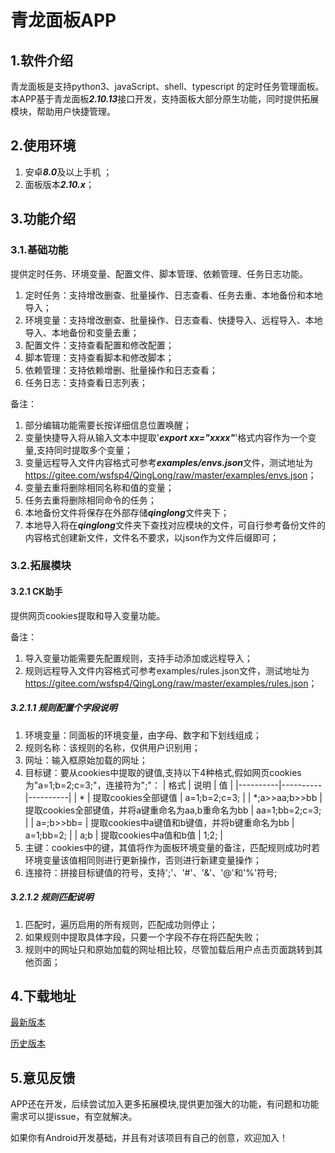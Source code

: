 # 青龙面板APP

## 1.软件介绍

青龙面板是支持python3、javaScript、shell、typescript 的定时任务管理面板。
本APP基于青龙面板***2.10.13***接口开发，支持面板大部分原生功能，同时提供拓展模块，帮助用户快捷管理。

## 2.使用环境

1. 安卓***8.0***及以上手机 ；
2. 面板版本***2.10.x***；

## 3.功能介绍

### 3.1.基础功能

提供定时任务、环境变量、配置文件、脚本管理、依赖管理、任务日志功能。

1. 定时任务：支持增改删查、批量操作、日志查看、任务去重、本地备份和本地导入；
2. 环境变量：支持增改删查、批量操作、日志查看、快捷导入、远程导入、本地导入、本地备份和变量去重；
3. 配置文件：支持查看配置和修改配置；
4. 脚本管理：支持查看脚本和修改脚本；
5. 依赖管理：支持依赖增删、批量操作和日志查看；
6. 任务日志：支持查看日志列表；

备注：
1. 部分编辑功能需要长按详细信息位置唤醒；
2. 变量快捷导入将从输入文本中提取'***export xx="xxxx"***'格式内容作为一个变量,支持同时提取多个变量；
3. 变量远程导入文件内容格式可参考***examples/envs.json***文件，测试地址为<https://gitee.com/wsfsp4/QingLong/raw/master/examples/envs.json>；
4. 变量去重将删除相同名称和值的变量；
5. 任务去重将删除相同命令的任务；
6. 本地备份文件将保存在外部存储***qinglong***文件夹下；
7. 本地导入将在***qinglong***文件夹下查找对应模块的文件，可自行参考备份文件的内容格式创建新文件，文件名不要求，以json作为文件后缀即可；


### 3.2.拓展模块

#### 3.2.1 CK助手

提供网页cookies提取和导入变量功能。

备注：
1. 导入变量功能需要先配置规则，支持手动添加或远程导入；
2. 规则远程导入文件内容格式可参考examples/rules.json文件，测试地址为<https://gitee.com/wsfsp4/QingLong/raw/master/examples/rules.json>；

##### 3.2.1.1 规则配置个字段说明

1. 环境变量：同面板的环境变量，由字母、数字和下划线组成；
2. 规则名称：该规则的名称，仅供用户识别用；
3. 网址：输入框原始加载的网址；
4. 目标键：要从cookies中提取的键值,支持以下4种格式,假如网页cookies为"a=1;b=2;c=3;"，连接符为";"： 
   | 格式 | 说明 | 值 |
   |----------|----------|----------| 
   | * | 提取cookies全部键值 | a=1;b=2;c=3; | 
   | *;a>>aa;b>>bb | 提取cookies全部键值，并将a键重命名为aa,b重命名为bb | aa=1;bb=2;c=3; | 
   | a=;b>>bb= | 提取cookies中a键值和b键值，并将b键重命名为bb | a=1;bb=2; | 
   | a;b | 提取cookies中a值和b值 | 1;2; |
5. 主键：cookies中的键，其值将作为面板环境变量的备注，匹配规则成功时若环境变量该值相同则进行更新操作，否则进行新建变量操作；
6. 连接符：拼接目标键值的符号，支持';'、'#'、'&'、'@'和'%'符号;

##### 3.2.1.2 规则匹配说明

1. 匹配时，遍历启用的所有规则，匹配成功则停止；
2. 如果规则中提取具体字段，只要一个字段不存在将匹配失败；
3. 规则中的网址只和原始加载的网址相比较，尽管加载后用户点击页面跳转到其他页面；

## 4.下载地址
[最新版本](https://gitee.com/wsfsp4/QingLong/releases/tag/V1.4)

[历史版本](https://gitee.com/wsfsp4/QingLong/releases)

## 5.意见反馈

APP还在开发，后续尝试加入更多拓展模块,提供更加强大的功能，有问题和功能需求可以提issue，有空就解决。

如果你有Android开发基础，并且有对该项目有自己的创意，欢迎加入！

